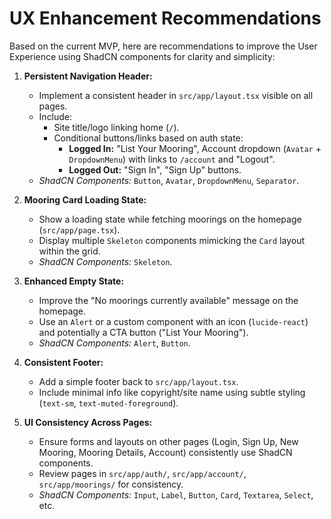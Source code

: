 # UX Enhancement Recommendations

Based on the current MVP, here are recommendations to improve the User Experience using ShadCN components for clarity and simplicity:

1.  **Persistent Navigation Header:**

    - Implement a consistent header in `src/app/layout.tsx` visible on all pages.
    - Include:
      - Site title/logo linking home (`/`).
      - Conditional buttons/links based on auth state:
        - **Logged In:** "List Your Mooring", Account dropdown (`Avatar` + `DropdownMenu`) with links to `/account` and "Logout".
        - **Logged Out:** "Sign In", "Sign Up" buttons.
    - _ShadCN Components:_ `Button`, `Avatar`, `DropdownMenu`, `Separator`.

2.  **Mooring Card Loading State:**

    - Show a loading state while fetching moorings on the homepage (`src/app/page.tsx`).
    - Display multiple `Skeleton` components mimicking the `Card` layout within the grid.
    - _ShadCN Components:_ `Skeleton`.

3.  **Enhanced Empty State:**

    - Improve the "No moorings currently available" message on the homepage.
    - Use an `Alert` or a custom component with an icon (`lucide-react`) and potentially a CTA button ("List Your Mooring").
    - _ShadCN Components:_ `Alert`, `Button`.

4.  **Consistent Footer:**

    - Add a simple footer back to `src/app/layout.tsx`.
    - Include minimal info like copyright/site name using subtle styling (`text-sm`, `text-muted-foreground`).

5.  **UI Consistency Across Pages:**
    - Ensure forms and layouts on other pages (Login, Sign Up, New Mooring, Mooring Details, Account) consistently use ShadCN components.
    - Review pages in `src/app/auth/`, `src/app/account/`, `src/app/moorings/` for consistency.
    - _ShadCN Components:_ `Input`, `Label`, `Button`, `Card`, `Textarea`, `Select`, etc.
